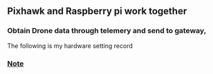 ## Pixhawk and Raspberry pi work together
### Obtain Drone data through telemery and send to gateway,
The following is my hardware setting record
### [Note](https://github.com/ShawnSWu/DroneTelemetryToLoRaGateway)
